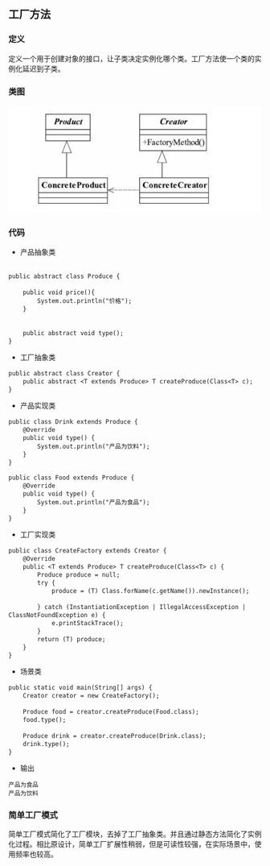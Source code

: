 ## 工厂方法
### 定义
定义一个用于创建对象的接口，让子类决定实例化哪个类。工厂方法使一个类的实例化延迟到子类。

### 类图
![工厂方法类图](https://github.com/yetote/StudyNote/blob/master/res/工厂方法类图.png)
### 代码
- 产品抽象类
```

public abstract class Produce {

    public void price(){
        System.out.println("价格");
    }


    public abstract void type();
}
```
- 工厂抽象类
```
public abstract class Creator {
    public abstract <T extends Produce> T createProduce(Class<T> c);
}
```
- 产品实现类
```
public class Drink extends Produce {
    @Override
    public void type() {
        System.out.println("产品为饮料");
    }
}
```

```
public class Food extends Produce {
    @Override
    public void type() {
        System.out.println("产品为食品");
    }
}
```
- 工厂实现类
```
public class CreateFactory extends Creator {
    @Override
    public <T extends Produce> T createProduce(Class<T> c) {
        Produce produce = null;
        try {
            produce = (T) Class.forName(c.getName()).newInstance();

        } catch (InstantiationException | IllegalAccessException | ClassNotFoundException e) {
            e.printStackTrace();
        }
        return (T) produce;
    }
}
```
- 场景类

```
public static void main(String[] args) {
    Creator creator = new CreateFactory();

    Produce food = creator.createProduce(Food.class);
    food.type();

    Produce drink = creator.createProduce(Drink.class);
    drink.type();
}
```
- 输出
```
产品为食品
产品为饮料
```
### 简单工厂模式  
简单工厂模式简化了工厂模块，去掉了工厂抽象类。并且通过静态方法简化了实例化过程。相比原设计，简单工厂扩展性稍弱，但是可读性较强，在实际场景中，使用频率也较高。

